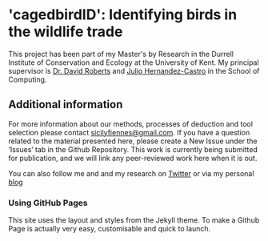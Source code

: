 # 'cagedbirdID': Identifying birds in the wildlife trade
This project has been part of my Master's by Research in the Durrell Institute of Conservation and Ecology at the University of Kent. My principal supervisor is [Dr. David Roberts](https://www.kent.ac.uk/anthropology-conservation/people/555/roberts-david) and [Julio Hernandez-Castro](https://www.kent.ac.uk/computing/people/3110/hernandez-castro-julio) in the School of Computing. 

## Additional information
For more information about our methods, processes of deduction and tool selection please contact [sicilyfiennes@gmail.com](mailto:sicilyfiennes@gmail.com). If you have a question related to the material presented here, please create a New Issue under the ‘Issues’ tab in the Github Repository. This work is currently being submitted for publication, and we will link any peer-reviewed work here when it is out.

You can also follow me and and my research on [Twitter](https://twitter.com/sicilyfiennes) or via my personal [blog](https://conservationsensationblog.wordpress.com/)

### Using GitHub Pages

This site uses the layout and styles from the Jekyll theme. To make a Github Page is actually very easy, customisable and quick to launch.

